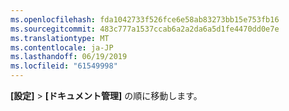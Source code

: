 ```yaml
---
ms.openlocfilehash: fda1042733f526fce6e58ab83273bb15e753fb16
ms.sourcegitcommit: 483c777a1537ccab6a2a2da6a5d1fe4470dd0e7e
ms.translationtype: MT
ms.contentlocale: ja-JP
ms.lasthandoff: 06/19/2019
ms.locfileid: "61549998"
---
```

**[設定]**  >  **[ドキュメント管理]** の順に移動します。